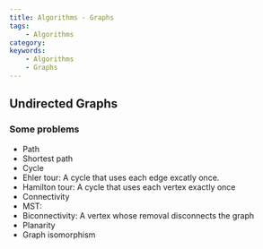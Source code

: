 ```yaml
---
title: Algorithms - Graphs
tags:
    - Algorithms
category: 
keywords:
    - Algorithms
    - Graphs
---
```


## Undirected Graphs

### Some problems

* Path
* Shortest path
* Cycle
* Ehler tour: A cycle that uses each edge excatly once.
* Hamilton tour: A cycle that uses each vertex exactly once
* Connectivity
* MST:
* Biconnectivity: A vertex whose removal disconnects the graph
* Planarity
* Graph isomorphism

